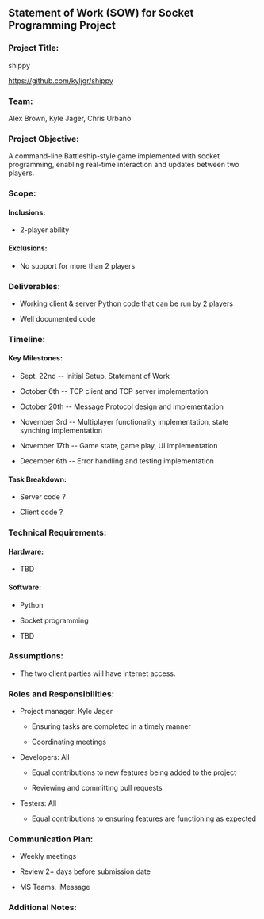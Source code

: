 Statement of Work (SOW) for Socket Programming Project
------------------------------------------------------

### Project Title:

shippy

<https://github.com/kyljgr/shippy>

### Team:

Alex Brown, Kyle Jager, Chris Urbano

### Project Objective:

[comment]: # ([Briefly describe the goal of the project. What problem are you trying to solve or what functionality are you aiming to achieve?])

A command-line Battleship-style game implemented with socket programming, enabling real-time interaction and updates between two players.

### Scope:

#### Inclusions:

[comment]: # ([List the specific tasks, features, or components that will be included in the project.])

-   2-player ability 

#### Exclusions:

[comment]: # ([List any tasks, features, or components that will not be included in the project.])

-   No support for more than 2 players

### Deliverables:

[comment]: # ([List the expected outputs or deliverables from the project, such as a working Python script, documentation, or presentations.])

-   Working client & server Python code that can be run by 2 players

-   Well documented code

### Timeline:

#### Key Milestones:

[comment]: # ([Outline the major milestones or checkpoints throughout the project, with estimated completion dates.])

-   Sept. 22nd -- Initial Setup, Statement of Work

-   October 6th -- TCP client and TCP server implementation

-   October 20th -- Message Protocol design and implementation

-   November 3rd -- Multiplayer functionality implementation, state synching implementation

-   November 17th -- Game state, game play, UI implementation

-   December 6th -- Error handling and testing implementation

#### Task Breakdown:

[comment]: # ([Create a detailed breakdown of tasks, assigning estimated hours or days to each.])

-   Server code ?

-   Client code ?

### Technical Requirements:

#### Hardware:

[comment]: # ([Specify any hardware requirements, such as servers, networking equipment, or specific devices.])

-   TBD

#### Software:

[comment]: # "([List the necessary software tools, programming languages (Python), libraries (socket, threading, etc.), and operating systems.])"

-   Python 

-   Socket programming

-   TBD

### Assumptions:

[comment]: # ([State any assumptions that are being made about the project, such as network connectivity or availability of resources.])

-   The two client parties will have internet access.

### Roles and Responsibilities:

[comment]: # ([Define the roles of team members, including project manager, developers, testers, etc., and their responsibilities.])

-   Project manager: Kyle Jager

    -   Ensuring tasks are completed in a timely manner

    -   Coordinating meetings

-   Developers: All

    -   Equal contributions to new features being added to the project
 
    -   Reviewing and committing pull requests

-   Testers: All

    -   Equal contributions to ensuring features are functioning as expected

### Communication Plan:

[comment]: # ([Outline the communication channels and frequency for project updates, meetings, and decision-making.])

-   Weekly meetings

-   Review 2+ days before submission date

-   MS Teams, iMessage

### Additional Notes:

[comment]: # ([Include any other relevant information or considerations that are specific to your project.])
